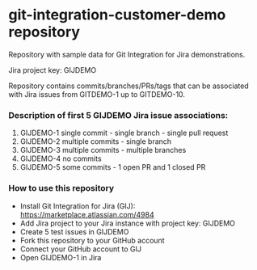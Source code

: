 # git-integration-customer-demo repository
Repository with sample data for Git Integration for Jira demonstrations.

Jira project key: GIJDEMO

Repository contains commits/branches/PRs/tags that can be associated with Jira issues from GITDEMO-1 up to GITDEMO-10.

### Description of first 5 GIJDEMO Jira issue associations:
1) GIJDEMO-1 single commit - single branch - single pull request
2) GIJDEMO-2 multiple commits - single branch
3) GIJDEMO-3 multiple commits - multiple branches
4) GIJDEMO-4 no commits
5) GIJDEMO-5 some commits - 1 open PR and 1 closed PR

### How to use this repository
- Install Git Integration for Jira (GIJ): https://marketplace.atlassian.com/4984
- Add Jira project to your Jira instance with project key: GIJDEMO
- Create 5 test issues in GIJDEMO
- Fork this repository to your GitHub account
- Connect your GitHub account to GIJ
- Open GIJDEMO-1 in Jira
